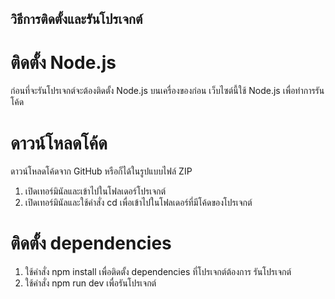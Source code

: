 
## วิธีการติดตั้งและรันโปรเจกต์

# ติดตั้ง Node.js

ก่อนที่จะรันโปรเจกต์จะต้องติดตั้ง Node.js บนเครื่องของก่อน เว็บไซต์นี้ใช้ Node.js เพื่อทำการรันโค้ด

# ดาวน์โหลดโค้ด

ดาวน์โหลดโค้ดจาก GitHub หรือก็ได้ในรูปแบบไฟล์ ZIP 

1. เปิดเทอร์มินัลและเข้าไปในโฟลเดอร์โปรเจกต์
2. เปิดเทอร์มินัลและใช้คำสั่ง cd เพื่อเข้าไปในโฟลเดอร์ที่มีโค้ดของโปรเจกต์

# ติดตั้ง dependencies

1. ใช้คำสั่ง npm install เพื่อติดตั้ง dependencies ที่โปรเจกต์ต้องการ
รันโปรเจกต์
2. ใช้คำสั่ง npm run dev เพื่อรันโปรเจกต์ 





